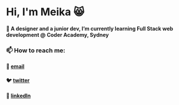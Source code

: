 # Hi, I'm Meika 😸

#### 🌱 A designer and a junior dev, I’m currently learning Full Stack web development @ Coder Academy, Sydney

### 📫          How to reach me:
#### 📩          [email](meikafreckelton@gmail.com)
#### 🐦         [twitter](https://twitter.com/meikafreckelton)
#### 📲         [linkedIn](https://www.linkedin.com/in/meika-freckelton-269741195)

